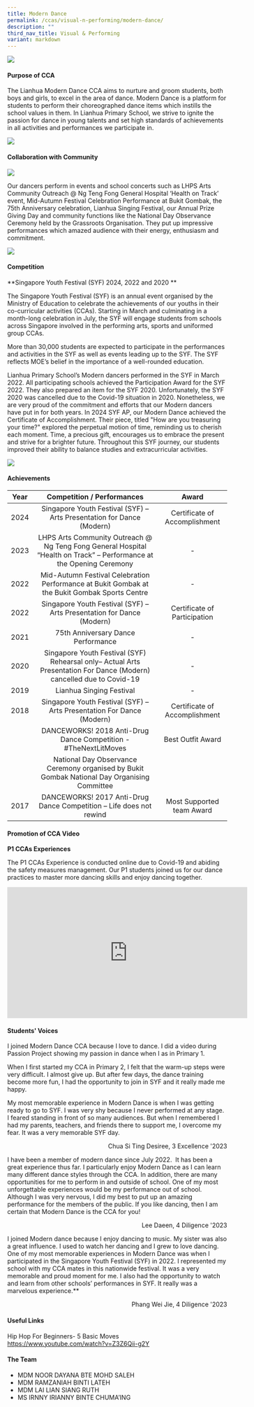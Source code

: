 ```yaml
---
title: Modern Dance
permalink: /ccas/visual-n-performing/modern-dance/
description: ""
third_nav_title: Visual & Performing
variant: markdown
---
```

![](/images/CCAs/Modern%20Dance/1.png)

#### Purpose of CCA

The Lianhua Modern Dance CCA aims to nurture and groom students, both boys and girls, to excel in the area of dance. Modern Dance is a platform for students to perform their choreographed dance items which instills the school values in them. In Lianhua Primary School, we strive to ignite the passion for dance in young talents and set high standards of achievements in all activities and performances we participate in.

![](/images/CCAs/Modern%20Dance/2.png)

#### Collaboration with Community

![](/images/CCAs/Modern%20Dance/3.png)

Our dancers perform in events and school concerts such as LHPS Arts Community Outreach @ Ng Teng Fong General Hospital ‘Health on Track’ event, Mid-Autumn Festival Celebration Performance at Bukit Gombak, the 75th Anniversary celebration, Lianhua Singing Festival, our Annual Prize Giving Day and community functions like the National Day Observance Ceremony held by the Grassroots Organisation. They put up impressive performances which amazed audience with their energy, enthusiasm and commitment.

![](/images/CCAs/Modern%20Dance/4.png)

#### Competition

**Singapore Youth Festival (SYF) 2024, 2022 and 2020 **

The Singapore Youth Festival (SYF) is an annual event organised by the Ministry of Education to celebrate the achievements of our youths in their co-curricular activities (CCAs). Starting in March and culminating in a month-long celebration in July, the SYF will engage students from schools across Singapore involved in the performing arts, sports and uniformed group CCAs.

More than 30,000 students are expected to participate in the performances and activities in the SYF as well as events leading up to the SYF. The SYF reflects MOE’s belief in the importance of a well-rounded education.

Lianhua Primary School’s Modern dancers performed in the SYF in March 2022. All participating schools achieved the Participation Award for the SYF 2022. They also prepared an item for the SYF 2020. Unfortunately, the SYF 2020 was cancelled due to the Covid-19 situation in 2020. Nonetheless, we are very proud of the commitment and efforts that our Modern dancers have put in for both years. In 2024 SYF AP, our Modern Dance achieved the Certificate of Accomplishment. Their piece, titled "How are you treasuring your time?" explored the perpetual motion of time, reminding us to cherish each moment. Time, a precious gift, encourages us to embrace the present and strive for a brighter future. Throughout this SYF journey, our students improved their ability to balance studies and extracurricular activities.

![](/images/CCAs/Modern%20Dance/5.png)

#### Achievements

| Year |     Competition / Performances     |    Award     |
|:----:|:---------:|:----------:|
|2024 | Singapore Youth Festival (SYF) – Arts Presentation for Dance (Modern)    |       Certificate of Accomplishment    |
| 2023 |  LHPS Arts Community Outreach @ Ng Teng Fong General Hospital “Health on Track”&nbsp;– Performance at the Opening Ceremony    |        -     |
| 2022 |   Mid-Autumn Festival Celebration Performance at Bukit Gombak at the Bukit Gombak Sports Centre    |         -       |        
| 2022 |   Singapore Youth Festival (SYF) – Arts Presentation for Dance (Modern)     |     Certificate of Participation         |
| 2021 |      75th Anniversary Dance Performance     |         -           |
| 2020 | Singapore Youth Festival (SYF) Rehearsal only– Actual Arts Presentation For Dance (Modern) cancelled due to Covid-19 |           -           |
| 2019 |   Lianhua Singing Festival     |            -          |
| 2018 |   Singapore Youth Festival (SYF) – Arts Presentation For Dance (Modern) | Certificate of Accomplishment |
|      |      DANCEWORKS! 2018 Anti-Drug Dance Competition - #TheNextLitMoves     |       Best Outfit Award       |
|      |        National Day Observance Ceremony organised by Bukit Gombak National Day Organising Committee       |                               |
| 2017 |           DANCEWORKS! 2017 Anti-Drug Dance Competition – Life does not rewind         |   Most Supported team Award   |

#### Promotion of CCA Video

**P1 CCAs Experiences** 

The P1 CCAs Experience is conducted online due to Covid-19 and abiding the safety measures management. Our P1 students joined us for our dance practices to master more dancing skills and enjoy dancing together.

<iframe width="550" height="300" src="https://www.youtube.com/embed/_hcabobrG1c" title="Modern Dance P1" frameborder="0" allow="accelerometer; autoplay; clipboard-write; encrypted-media; gyroscope; picture-in-picture" allowfullscreen=""></iframe>

#### Students' Voices

I joined Modern Dance CCA because I love to dance. I did a video during Passion Project showing my passion in dance when I as in Primary 1.

When I first started my CCA in Primary 2, I felt that the warm-up steps were very difficult. I almost give up. But after few days, the dance training become more fun, I had the opportunity to join in SYF and it really made me happy.

My most memorable experience in Modern Dance is when I was getting ready to go to SYF. I was very shy because I never performed at any stage. I feared standing in front of so many audiences. But when I remembered I had my parents, teachers, and friends there to support me, I overcome my fear. It was a very memorable SYF day.

<p style="text-align: right">Chua Si Ting Desiree, 3 Excellence '2023<br></p>

I have been a member of modern dance since July 2022.&nbsp; It has been a great experience thus far. I particularly enjoy Modern Dance as I can learn many different dance styles through the CCA. In addition, there are many opportunities for me to perform in and outside of school. One of my most unforgettable experiences would be my performance out of school. Although I was very nervous, I did my best to put up an amazing performance for the members of the public. If you like dancing, then I am certain that Modern Dance is the CCA for you!&nbsp;

  <p style="text-align: right">Lee Daeen, 4 Diligence '2023<br></p>
  
I joined Modern dance because I enjoy dancing to music. My sister was also a great influence. I used to watch her dancing and I grew to love dancing. One of my most memorable experiences in Modern Dance was when I participated in the Singapore Youth Festival (SYF) in 2022. I represented my school with my CCA mates in this nationwide festival. It was a very memorable and proud moment for me. I also had the opportunity to watch and learn from other schools’ performances in SYF. It really was a marvelous experience.**

  <p style="text-align: right">Phang Wei Jie, 4 Diligence '2023<br></p>

#### Useful Links


Hip Hop For Beginners- 5 Basic Moves   
<a href="https://www.youtube.com/watch?v=Z3Z6Qii-g2Y" target="_blank">https://www.youtube.com/watch?v=Z3Z6Qii-g2Y</a>

#### The Team

* MDM NOOR DAYANA BTE MOHD SALEH
* MDM RAMZANIAH BINTI LATEH
* MDM LAI LIAN SIANG RUTH&nbsp;
* MS IRNNY IRIANNY BINTE CHUMA’ING